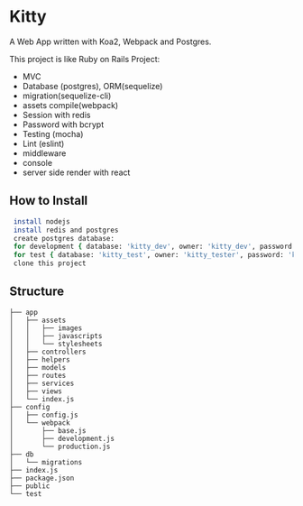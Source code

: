 # Kitty

A Web App written with Koa2, Webpack and Postgres.

This project is like Ruby on Rails Project:

* MVC
* Database (postgres), ORM(sequelize)
* migration(sequelize-cli)
* assets compile(webpack)
* Session with redis
* Password with bcrypt
* Testing (mocha)
* Lint (eslint)
* middleware
* console
* server side render with react

## How to Install

```bash
 install nodejs
 install redis and postgres
 create postgres database:
 for development { database: 'kitty_dev', owner: 'kitty_dev', password: 'kitty_dev' }
 for test { database: 'kitty_test', owner: 'kitty_tester', password: 'kitty_tester' }
 clone this project
```


## Structure

```
├── app
│   ├── assets
│   │   ├── images
│   │   ├── javascripts
│   │   └── stylesheets
│   ├── controllers
│   ├── helpers
│   ├── models
│   ├── routes
│   ├── services
│   ├── views
│   └── index.js
├── config
│   ├── config.js
│   └── webpack
│       ├── base.js
│       ├── development.js
│       └── production.js
├── db
│   └── migrations
├── index.js
├── package.json
├── public
└── test
```